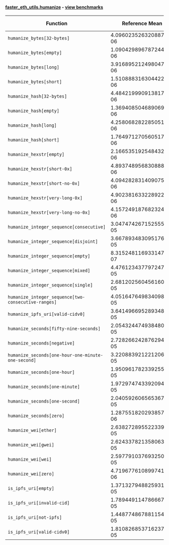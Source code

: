 #### [faster_eth_utils.humanize](https://github.com/BobTheBuidler/faster-eth-utils/blob/master/faster_eth_utils/humanize.py) - [view benchmarks](https://github.com/BobTheBuidler/faster-eth-utils/blob/master/benchmarks/test_humanize_benchmarks.py)

| Function | Reference Mean | Faster Mean | % Change | Speedup (%) | x Faster | Faster |
|----------|---------------|-------------|----------|-------------|----------|--------|
| `humanize_bytes[32-bytes]` | 4.096023526320887e-06 | 2.558467248900601e-06 | 37.54% | 60.10% | 1.60x | ✅ |
| `humanize_bytes[empty]` | 1.0904298967872447e-06 | 8.253595018392648e-07 | 24.31% | 32.12% | 1.32x | ✅ |
| `humanize_bytes[long]` | 3.916895212498047e-06 | 2.3713353617865687e-06 | 39.46% | 65.18% | 1.65x | ✅ |
| `humanize_bytes[short]` | 1.5108883163044226e-06 | 1.1179453411870475e-06 | 26.01% | 35.15% | 1.35x | ✅ |
| `humanize_hash[32-bytes]` | 4.484219990913817e-06 | 2.6261952876294678e-06 | 41.43% | 70.75% | 1.71x | ✅ |
| `humanize_hash[empty]` | 1.3694085046890692e-06 | 8.58557046879353e-07 | 37.30% | 59.50% | 1.60x | ✅ |
| `humanize_hash[long]` | 4.258068282285051e-06 | 2.4146202723466613e-06 | 43.29% | 76.35% | 1.76x | ✅ |
| `humanize_hash[short]` | 1.764971270560517e-06 | 1.1915755049407002e-06 | 32.49% | 48.12% | 1.48x | ✅ |
| `humanize_hexstr[empty]` | 2.1665351925484323e-06 | 6.898245821686244e-07 | 68.16% | 214.07% | 3.14x | ✅ |
| `humanize_hexstr[short-0x]` | 4.893748956830888e-06 | 2.2187668521704415e-06 | 54.66% | 120.56% | 2.21x | ✅ |
| `humanize_hexstr[short-no-0x]` | 4.094282831409075e-06 | 1.9078846765118026e-06 | 53.40% | 114.60% | 2.15x | ✅ |
| `humanize_hexstr[very-long-0x]` | 4.902381633228922e-06 | 2.1721418090404728e-06 | 55.69% | 125.69% | 2.26x | ✅ |
| `humanize_hexstr[very-long-no-0x]` | 4.1572491876823244e-06 | 1.7997598349064448e-06 | 56.71% | 130.99% | 2.31x | ✅ |
| `humanize_integer_sequence[consecutive]` | 3.047474267152555e-05 | 2.4535305064164778e-05 | 19.49% | 24.21% | 1.24x | ✅ |
| `humanize_integer_sequence[disjoint]` | 3.667893483095176e-05 | 2.9678952026945785e-05 | 19.08% | 23.59% | 1.24x | ✅ |
| `humanize_integer_sequence[empty]` | 8.315248116933147e-07 | 6.702795009313394e-07 | 19.39% | 24.06% | 1.24x | ✅ |
| `humanize_integer_sequence[mixed]` | 4.4761234377972475e-05 | 3.681513821050229e-05 | 17.75% | 21.58% | 1.22x | ✅ |
| `humanize_integer_sequence[single]` | 2.6812025604561603e-05 | 2.0509163577985453e-05 | 23.51% | 30.73% | 1.31x | ✅ |
| `humanize_integer_sequence[two-consecutive-ranges]` | 4.0516476498340984e-05 | 3.292275116680055e-05 | 18.74% | 23.07% | 1.23x | ✅ |
| `humanize_ipfs_uri[valid-cidv0]` | 3.641496695289348e-05 | 3.326038244988799e-05 | 8.66% | 9.48% | 1.09x | ✅ |
| `humanize_seconds[fifty-nine-seconds]` | 2.0543244749384804e-05 | 1.8288727221793823e-05 | 10.97% | 12.33% | 1.12x | ✅ |
| `humanize_seconds[negative]` | 2.7282662428762946e-05 | 1.819499013456399e-05 | 33.31% | 49.95% | 1.50x | ✅ |
| `humanize_seconds[one-hour-one-minute-one-second]` | 3.2208839212212066e-05 | 2.0057011344571178e-05 | 37.73% | 60.59% | 1.61x | ✅ |
| `humanize_seconds[one-hour]` | 1.950961782339255e-05 | 1.7416960845409266e-05 | 10.73% | 12.02% | 1.12x | ✅ |
| `humanize_seconds[one-minute]` | 1.9729747433920942e-05 | 1.786411921020725e-05 | 9.46% | 10.44% | 1.10x | ✅ |
| `humanize_seconds[one-second]` | 2.0405926065653675e-05 | 1.8325080137150894e-05 | 10.20% | 11.36% | 1.11x | ✅ |
| `humanize_seconds[zero]` | 1.2875518202938579e-06 | 9.970906344931058e-07 | 22.56% | 29.13% | 1.29x | ✅ |
| `humanize_wei[ether]` | 2.6382728955223396e-05 | 2.564378328868675e-05 | 2.80% | 2.88% | 1.03x | ✅ |
| `humanize_wei[gwei]` | 2.624337821358063e-05 | 2.5008385733007525e-05 | 4.71% | 4.94% | 1.05x | ✅ |
| `humanize_wei[wei]` | 2.5977910376932502e-05 | 2.439263907882532e-05 | 6.10% | 6.50% | 1.06x | ✅ |
| `humanize_wei[zero]` | 4.719677610899741e-06 | 4.047890750571151e-06 | 14.23% | 16.60% | 1.17x | ✅ |
| `is_ipfs_uri[empty]` | 1.371327948825931e-05 | 1.389922060771011e-05 | -1.36% | -1.34% | 0.99x | ❌ |
| `is_ipfs_uri[invalid-cid]` | 1.789449114786667e-05 | 1.6367351567388592e-05 | 8.53% | 9.33% | 1.09x | ✅ |
| `is_ipfs_uri[not-ipfs]` | 1.4487748678811546e-05 | 1.4594270420275412e-05 | -0.74% | -0.73% | 0.99x | ❌ |
| `is_ipfs_uri[valid-cidv0]` | 1.8108268537162372e-05 | 1.6457911439961155e-05 | 9.11% | 10.03% | 1.10x | ✅ |
